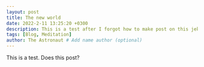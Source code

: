 ```yaml
---
layout: post
title: The new world
date: 2022-2-11 13:25:20 +0300
description: This is a test after I forgot how to make post on this jekyll stuff.
tags: [Blog, Meditation]
author: The Astronaut # Add name author (optional)
---
```


This is a test. Does this post?
